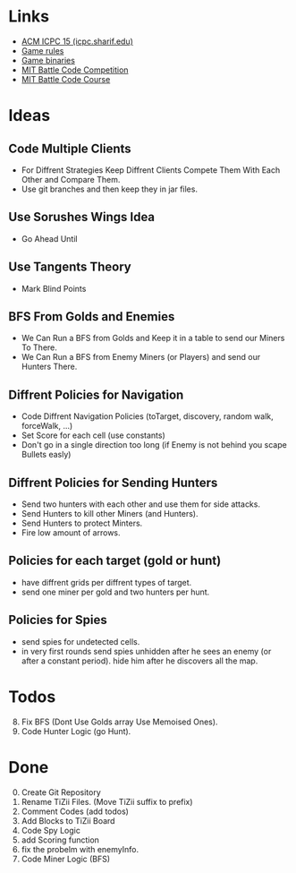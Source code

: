 # Links

* [ACM ICPC 15 (icpc.sharif.edu)](http://icpc.sharif.edu/acmicpc15/)
* [Game rules](http://acmwiki.ir/%D9%85%D8%B3%D8%A7%D8%A8%D9%82%D9%87%E2%80%8C%DB%8C_%DA%86%D8%A7%D9%84%D8%B4%DB%8C/%DB%B1%DB%B3%DB%B9%DB%B4/%D9%81%D9%87%D8%B1%D8%B3%D8%AA)
* [Game binaries](https://www.dropbox.com/s/gixn0aj77q5fgps/Version1.rar?dl=0)
* [MIT Battle Code Competition](https://www.battlecode.org/)
* [MIT Battle Code Course](http://ocw.mit.edu/courses/electrical-engineering-and-computer-science/6-370-the-battlecode-programming-competition-january-iap-2013/)

# Ideas
## Code Multiple Clients
* For Diffrent Strategies Keep Diffrent Clients Compete Them With Each Other and Compare Them.
* Use git branches and then keep they in jar files.

## Use Sorushes Wings Idea
* Go Ahead Until

## Use Tangents Theory
* Mark Blind Points

## BFS From Golds and Enemies
* We Can Run a BFS from Golds and Keep it in a table to send our Miners To There.
* We Can Run a BFS from Enemy Miners (or Players) and send our Hunters There.

## Diffrent Policies for Navigation
* Code Diffrent Navigation Policies (toTarget, discovery, random walk, forceWalk, ...)
* Set Score for each cell (use constants)
* Don't go in a single direction too long (if Enemy is not behind you scape Bullets easly)


## Diffrent Policies for Sending Hunters
* Send two hunters with each other and use them for side attacks.
* Send Hunters to kill other Miners (and Hunters).
* Send Hunters to protect Minters.
* Fire low amount of arrows.

## Policies for each target (gold or hunt)
* have diffrent grids per diffrent types of target.
* send one miner per gold and two hunters per hunt.

## Policies for Spies
* send spies for undetected cells.
* in very first rounds send spies unhidden after he sees an enemy (or after a constant period). hide him after he discovers all the map.

# Todos
08. Fix BFS (Dont Use Golds array Use Memoised Ones).
09. Code Hunter Logic (go Hunt).

# Done
00. Create Git Repository
01. Rename TiZii Files. (Move TiZii suffix to prefix)
02. Comment Codes (add todos)
03. Add Blocks to TiZii Board
04. Code Spy Logic
05. add Scoring function
06. fix the probelm with enemyInfo.
07. Code Miner Logic (BFS)
